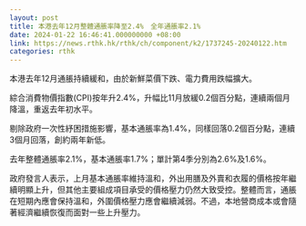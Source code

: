 ```yaml
---
layout: post
title: 本港去年12月整體通脹率降至2.4%　全年通脹率2.1%
date: 2024-01-22 16:46:41.000000000 +08:00
link: https://news.rthk.hk/rthk/ch/component/k2/1737245-20240122.htm
categories: rthk
---
```


本港去年12月通脹持續緩和，由於新鮮菜價下跌、電力費用跌幅擴大。

綜合消費物價指數(CPI)按年升2.4%，升幅比11月放緩0.2個百分點，連續兩個月降溫，重返去年初水平。

剔除政府一次性紓困措施影響，基本通脹率為1.4%，同樣回落0.2個百分點，連續3個月回落，創約兩年新低。

去年整體通脹率2.1%，基本通脹率1.7%；單計第4季分別為2.6%及1.6%。

政府發言人表示，上月基本通脹率維持溫和，外出用膳及外賣和衣履的價格按年繼續明顯上升，但其他主要組成項目承受的價格壓力仍然大致受控。整體而言，通脹在短期內應會保持溫和，外圍價格壓力應會繼續減弱。不過，本地營商成本或會隨著經濟繼續恢復而面對一些上升壓力。
